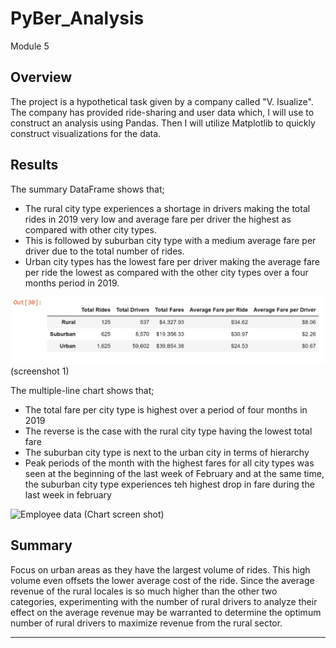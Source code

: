 # PyBer_Analysis
 Module 5

## Overview

The project is a hypothetical task given by a company called "V. Isualize".  The company has provided ride-sharing and user data which, I will use to construct an analysis using Pandas. Then I will utilize Matplotlib to quickly construct visualizations for the data.

## Results

The summary DataFrame shows that;
 - The rural city type experiences a shortage in drivers making the total rides in 2019 very low and average fare per driver the highest as compared with other city types.
 - This is followed by suburban city type with a medium average fare per driver due to the total number of rides.
 - Urban city types has the lowest fare per driver making the average fare per ride the lowest as compared with the other city types over a four months period in 2019.

![Employee data](Resources/Summary_df.png?raw=true "Employee Data title")
 (screenshot 1)

The multiple-line chart shows that;
 - The total fare per city type is highest over a period of four months in 2019
 - The reverse is the case with the rural city type having the lowest total fare
 - The suburban city type is next to the urban city in terms of hierarchy
 - Peak periods of the month with the highest fares for all city types was seen at the beginning of the last week of February and at the same time, the suburban city type experiences teh highest drop in fare during the last week in february

![Employee data](Resources/Chart.png.png?raw=true "Employee Data title")
 (Chart screen shot)

## Summary

Focus on urban areas as they have the largest volume of rides.  This high volume even offsets the lower average cost of the ride. Since the average revenue of the rural locales is so much higher than the other two categories, experimenting with the number of rural drivers to analyze their effect on the average revenue may be warranted to determine the optimum number of rural drivers to maximize revenue from the rural sector.

------------------
